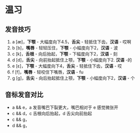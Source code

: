 # 温习
## 发音技巧
1. a [æ]，**下颚** - 大幅度向下4.5，**舌尖** - 轻抵住下齿，**汉语** - 哎啊
2. b [b]，**嘴唇** - 轻轻压住，**下颚** - 小幅度向下2，**汉语** - 波
3. c [k]，**舌根** - 向后抬起，**下颚** - 下幅度向下2，**汉语** - 刻
4. d [d]，**舌尖** - 向前抬起抵住上颚，**下颚** - 小幅度向下2. **汉语** -的
5. e [ɛ]，**下颚** - 大幅度向下4，**舌尖** - 轻抵住下齿，**汉语** - 哎
6. f [f]，**嘴唇** - 轻咬住下嘴唇，**汉语** - fu
7. g [g]，**舌尖** - 向后抬起抵住上颚，**下颚** - 小幅度向下2，**汉语** - 个

##  音标发音对比
* a && e，a 发音嘴巴下裂更大，嘴巴相对于 e 感觉微张开
* c && d，c 舌根向后抬起，d 舌尖向前抬起
* c && g，
* d && g，